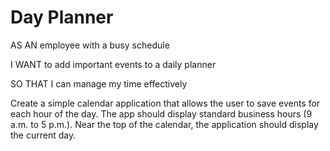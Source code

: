 # Day Planner

AS AN employee with a busy schedule

I WANT to add important events to a daily planner

SO THAT I can manage my time effectively 

Create a simple calendar application that allows the user to save events for each hour of the day. 
The app should display standard business hours (9 a.m. to 5 p.m.).
Near the top of the calendar, the application should display the current day.